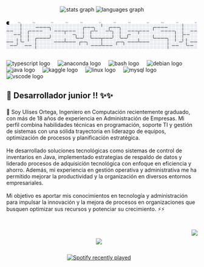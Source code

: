 <div align="center">
  <img src="https://github-readme-stats.vercel.app/api?username=UlisesOrtg&hide_title=false&hide_rank=false&show_icons=true&include_all_commits=true&count_private=true&disable_animations=false&theme=dracula&locale=en&hide_border=false&order=1" height="150" alt="stats graph"  />
  <img src="https://github-readme-stats.vercel.app/api/top-langs?username=UlisesOrtg&locale=en&hide_title=false&layout=compact&card_width=320&langs_count=5&theme=dracula&hide_border=false&order=2" height="150" alt="languages graph"  />
</div>

###

<picture>
  <source media="(prefers-color-scheme: dark)" srcset="https://raw.githubusercontent.com/UlisesOrtg/UlisesOrtg/output/pacman-contribution-graph-dark.svg">
  <source media="(prefers-color-scheme: light)" srcset="https://raw.githubusercontent.com/UlisesOrtg/UlisesOrtg/output/pacman-contribution-graph.svg">
  <img alt="pacman contribution graph" src="https://raw.githubusercontent.com/UlisesOrtg/UlisesOrtg/output/pacman-contribution-graph.svg">
</picture>

###

<div align="left">
  <img src="https://cdn.jsdelivr.net/gh/devicons/devicon/icons/typescript/typescript-original.svg" height="40" alt="typescript logo"  />
  <img width="12" />
  <img src="https://cdn.jsdelivr.net/gh/devicons/devicon/icons/anaconda/anaconda-original.svg" height="40" alt="anaconda logo"  />
  <img width="12" />
  <img src="https://cdn.jsdelivr.net/gh/devicons/devicon/icons/bash/bash-original.svg" height="40" alt="bash logo"  />
  <img width="12" />
  <img src="https://cdn.jsdelivr.net/gh/devicons/devicon/icons/debian/debian-original.svg" height="40" alt="debian logo"  />
  <img width="12" />
  <img src="https://cdn.jsdelivr.net/gh/devicons/devicon/icons/java/java-original.svg" height="40" alt="java logo"  />
  <img width="12" />
  <img src="https://cdn.jsdelivr.net/gh/devicons/devicon/icons/kaggle/kaggle-original.svg" height="40" alt="kaggle logo"  />
  <img width="12" />
  <img src="https://cdn.jsdelivr.net/gh/devicons/devicon/icons/linux/linux-original.svg" height="40" alt="linux logo"  />
  <img width="12" />
  <img src="https://cdn.jsdelivr.net/gh/devicons/devicon/icons/mysql/mysql-original.svg" height="40" alt="mysql logo"  />
  <img width="12" />
  <img src="https://cdn.jsdelivr.net/gh/devicons/devicon/icons/vscode/vscode-original.svg" height="40" alt="vscode logo"  />
</div>

###

<h2 align="left">🌱 Desarrollador junior !! ✨✨ </h2>

###

<p align="left">💬 Soy Ulises Ortega, Ingeniero en Computación recientemente graduado, con más de 18 años de experiencia en Administración de Empresas. Mi perfil combina habilidades técnicas en programación, soporte TI y gestión de sistemas con una sólida trayectoria en liderazgo de equipos, optimización de procesos y planificación estratégica.<br><br>He desarrollado soluciones tecnológicas como sistemas de control de inventarios en Java, implementado estrategias de respaldo de datos y liderado procesos de adquisición tecnológica con enfoque en eficiencia y ahorro. Además, mi experiencia en gestión operativa y administrativa me ha permitido mejorar la productividad y la organización en diversos entornos empresariales.<br><br>Mi objetivo es aportar mis conocimientos en tecnología y administración para impulsar la innovación y la mejora de procesos en organizaciones que busquen optimizar sus recursos y potenciar su crecimiento. ⚡⚡</p>

###

<br clear="both">

<img align="right" height="200" src="https://media0.giphy.com/media/v1.Y2lkPTc5MGI3NjExZml0a3R1ODg5eXpsbWVqb2E5MGt5aGNyZWJ2czVhcWEzNnd6bW5odCZlcD12MV9pbnRlcm5hbF9naWZfYnlfaWQmY3Q9Zw/JqmupuTVZYaQX5s094/giphy.gif"  />

###

<div align="center">
  <img height="200" src="https://media4.giphy.com/media/v1.Y2lkPTc5MGI3NjExazZnenF2dGU3eDFoY3d3aXNyNTI0Zzc4b2c0cXY3OGQwa241M2F1eCZlcD12MV9pbnRlcm5hbF9naWZfYnlfaWQmY3Q9Zw/f3iwJFOVOwuy7K6FFw/giphy.gif"  />
</div>

###

<div align="center">
  <a href="https://open.spotify.com/user/Ulyses">
    <img src="https://spotify-recently-played-readme.vercel.app/api?user=4t1pmknncy98jyrpuzi1b6yaf&count=5" alt="Spotify recently played"  />
  </a>
</div>

###
